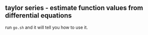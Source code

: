 ## taylor series  - estimate function values from differential equations

run `go.sh` and it will tell you how to use it.
